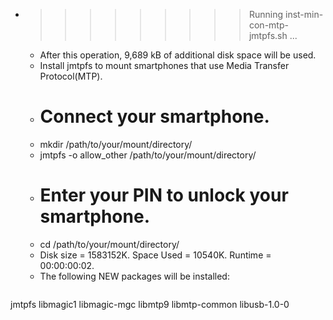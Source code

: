 * >>>>>>>>> Running inst-min-con-mtp-jmtpfs.sh ...
  * After this operation, 9,689 kB of additional disk space will be used.
  * Install jmtpfs to mount smartphones that use Media Transfer Protocol(MTP).
  *   # Connect your smartphone.
  *   mkdir /path/to/your/mount/directory/
  *   jmtpfs -o allow_other /path/to/your/mount/directory/
  *   # Enter your PIN to unlock your smartphone.
  *   cd /path/to/your/mount/directory/
  * Disk size = 1583152K. Space Used = 10540K. Runtime = 00:00:00:02.
  * The following NEW packages will be installed:
  ```bash
jmtpfs libmagic1 libmagic-mgc libmtp9 libmtp-common
libusb-1.0-0
  ```
